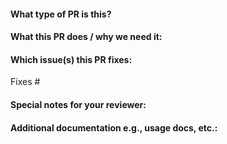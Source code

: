 <!--  Thanks for sending a pull request!  Here are some tips for you:

1. If this is your first time, please read our contributor guidelines.
2. Please label this pull request according to what type of issue you are addressing, especially if this is a release targeted pull request.
3. Ensure you have added or ran the appropriate tests for your PR.
5. If the PR is unfinished, you may add or remove a WIP or [WIP] prefix to your pull request title.
-->

#### What type of PR is this?

<!--
Add one of the following kinds:
type-bug
type-feature
type-docs
etc.

Optionally add one or more of the following kinds if applicable:
module-resultset
module-sql execution
etc.
-->

#### What this PR does / why we need it:

#### Which issue(s) this PR fixes:
<!--
*Automatically closes linked issue when PR is merged.
Usage: `Fixes #<issue number>`, or `Fixes (paste link of issue)`.
_If PR is about `failing-tests or flakes`, please post the related issues/tests in a comment and do not use `Fixes`_*
-->
Fixes #

#### Special notes for your reviewer:

#### Additional documentation e.g., usage docs, etc.:

<!--
This section can be blank if this pull request does not require a release note.

When adding links which point to resources within git repositories, please reference a specific commit and avoid
linking directly to the master branch. This ensures that links reference a
specific point in time, rather than a document that may change over time.

See here for guidance on getting permanent links to files: https://help.github.com/en/articles/getting-permanent-links-to-files

Please use the following format for linking documentation:
- [KEP]: <link>
- [Usage]: <link>
- [Other doc]: <link>
-->
```docs

```